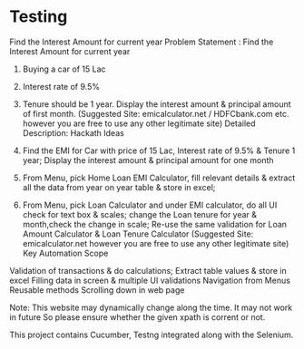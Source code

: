 # Testing

Find the Interest Amount for current year
Problem Statement : Find the Interest Amount for current year

1. Buying a  car of 15 Lac
2. Interest rate of 9.5%
3. Tenure should be 1 year.
Display the interest amount & principal amount of first month.
(Suggested Site: emicalculator.net  / HDFCbank.com etc. however you are free to use any other legitimate site)
Detailed Description: Hackath Ideas

1. Find the EMI for Car with price of 15 Lac, Interest rate of 9.5% & Tenure 1 year; Display the interest amount & principal amount for one month
2. From Menu, pick Home Loan EMI Calculator, fill relevant details & extract all the data from  year on year table & store in excel;
3. From Menu, pick Loan Calculator and under EMI calculator, do all UI check for text box & scales; change the Loan tenure for year & month,check the change in scale; Re-use the same validation for Loan Amount Calculator & Loan Tenure Calculator
(Suggested Site: emicalculator.net  however you are free to use any other legitimate site)
Key Automation Scope


Validation of transactions & do calculations;
Extract table values & store in excel
Filling data in screen & multiple UI validations
Navigation from Menus
Reusable methods
Scrolling down in web page

Note: This website may dynamically change along the time. It may not work in future
So please ensure whether the given xpath is corrent or not.

This project contains Cucumber, Testng integrated along with the Selenium.
